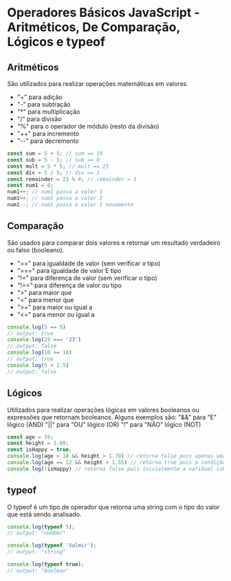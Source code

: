 # Operadores Básicos JavaScript - Aritméticos, De Comparação, Lógicos e typeof

## Aritméticos
São utilizados para realizar operações matemáticas em valores.
- "+" para adição
- "-" para subtração
- "*" para multiplicação
- "/" para divisão
- "%" para o operador de módulo (resto da divisão)
- "++" para incremento
- "--" para decremento

``` JavaScript
const sum = 5 + 5; // sum == 10
const sub = 5 - 5; // sub == 0
const mult = 5 * 5; // mult == 25
const div = 5 / 5; // div == 1
const remainder = 23 % 4; // remainder = 3
const num1 = 0;
num1++; // num1 passa a valer 1
num1++; // num1 passa a valer 2
num1--; // num1 passa a valer 1 novamente
```

## Comparação
São usados para comparar dois valores e retornar um resultado verdadeiro ou falso (booleano).

- "==" para igualdade de valor (sem verificar o tipo)
- "===" para igualdade de valor E tipo
- "!=" para diferença de valor (sem verificar o tipo)
- "!==" para diferença de valor ou tipo
- ">" para maior que
- "<" para menor que
- ">=" para maior ou igual a
- "<=" para menor ou igual a

``` JavaScript
console.log(5 == 5)
// output: true
console.log(23 === '23')
// output: false
console.log(10 >= 10)
// output: true
console.log(5 < 2.5)
// output: false
```

## Lógicos
Utilizados para realizar operações lógicas em valores booleanos ou expressões que retornam booleanos. Alguns exemplos são:
"&&" para "E" lógico (AND)
"||" para "OU" lógico (OR)
"!" para "NÃO" lógico (NOT)

``` JavaScript
const age = 19;
const height = 1.60;
const isHappy = true;
console.log(age > 18 && height > 1.70) // retorna false pois apenas uma condição é satisfeita
console.log(age == 12 && height > 1.55) // retorna true pois a condição da direita é satisfeita
console.log(!isHappy) // retorna false pois inicialmente a variável isHappy é true, mas com o sinal "!", ela é invertida, tornando-se falsa.
```

## typeof
O typeof é um tipo de operador que retorna uma string com o tipo do valor que está sendo analisado.
``` JavaScript
console.log(typeof 5);
// output: "number"

console.log(typeof 'Valmir');
// output: "string"

console.log(typeof true);
// output: "boolean"
```
